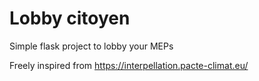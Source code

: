 Lobby citoyen
=============

Simple flask project to lobby your MEPs

Freely inspired from https://interpellation.pacte-climat.eu/
